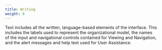 ```yaml
---
title: Writing
weight: 8
---
```


Text includes all the written, language-based elements of the interface.
This includes the labels used to represent the organizational model, the
names of the input and navigational controls contained for Viewing and
Navigation, and the alert messages and help text used for User
Assistance.
